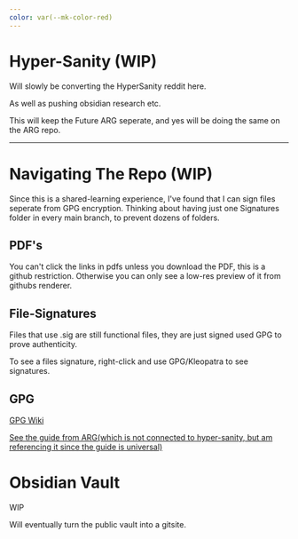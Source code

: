 ```yaml
---
color: var(--mk-color-red)
---
```

# Hyper-Sanity (WIP)

Will slowly be converting the HyperSanity reddit here.

As well as pushing obsidian research etc.

This will keep the Future ARG seperate, and yes will be doing the same on the ARG repo.

-----


# Navigating The Repo (WIP)
Since this is a shared-learning experience, I've found that I can sign files seperate from GPG encryption.
Thinking about having just one Signatures folder in every main branch, to prevent dozens of folders.

## PDF's

You can't click the links in pdfs unless you download the PDF, this is a github restriction.
Otherwise you can only see a low-res preview of it from githubs renderer.

## File-Signatures
Files that use .sig are still functional files, they are just signed used GPG to prove authenticity.

To see a files signature, right-click and use GPG/Kleopatra to see signatures.

## GPG

[GPG Wiki](https://en.wikipedia.org/wiki/GNU_Privacy_Guard)

[See the guide from ARG(which is not connected to hyper-sanity, but am referencing it since the guide is universal)](https://github.com/HyperSane/ARG/blob/Main1/ARG%20Guides/Encryption/ARG-GPG%20Guide1.md)

# Obsidian Vault

WIP

Will eventually turn the public vault into a gitsite.
